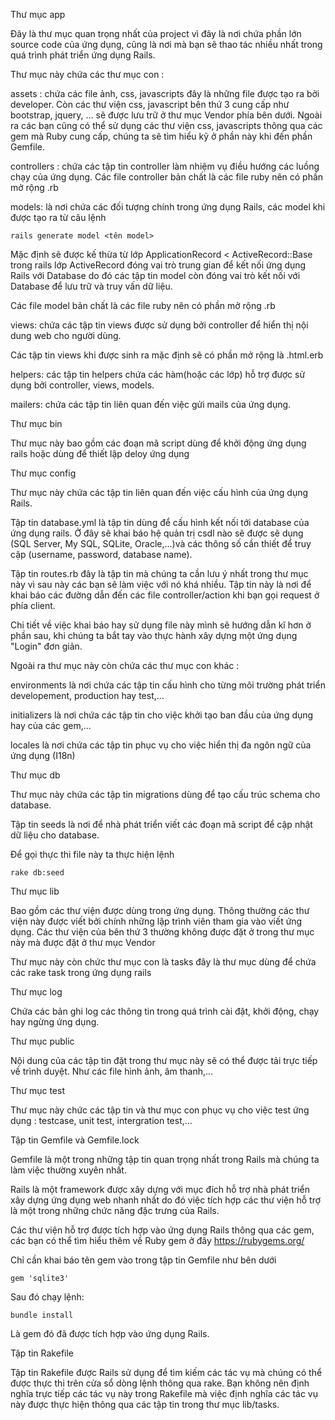 Thư mục app

Đây là thư mục quan trọng nhất của project vì đây là nơi chứa phần lớn source code của ứng dụng, cũng là nơi mà bạn sẽ thao tác nhiều nhất trong quá trình phát triển ứng dụng Rails.

Thư mục này chứa các thư mục con :

assets : chứa các file ảnh, css, javascripts đây là những file được tạo ra bởi developer. Còn các thư viện css, javascript bên thứ 3 cung cấp như bootstrap, jquery, ... sẽ được lưu trữ ở thư mục Vendor phía bên dưới. Ngoài ra các bạn cũng có thể sử dụng các thư viện css, javascripts thông qua các gem mà Ruby cung cấp, chúng ta sẽ tìm hiểu kỹ ở phần này khi đến phần Gemfile.

controllers : chứa các tập tin controller làm nhiệm vụ điều hướng các luồng chạy của ứng dụng. Các file controller bản chất là các file ruby nên có phần mở rộng .rb

models: là nơi chứa các đối tượng chính trong ứng dụng Rails, các model khi được tạo ra từ câu lệnh

	rails generate model <tên model>

Mặc định sẽ được kế thừa từ lớp ApplicationRecord < ActiveRecord::Base trong rails lớp ActiveRecord đóng vai trò trung gian để kết nối ứng dụng Rails với Database do đó các tập tin model còn đóng vai trò kết nối với Database để lưu trữ và truy vấn dữ liệu.

Các file model bản chất là các file ruby nên có phần mở rộng .rb

views: chứa các tập tin views được sử dụng bởi controller để hiển thị nội dung web cho người dùng.

Các tập tin views khi được sinh ra mặc định sẽ có phần mở rộng là .html.erb

helpers: các tập tin helpers chứa các hàm(hoặc các lớp) hỗ trợ được sử dụng bởi controller, views, models.

mailers: chứa các tập tin liên quan đến việc gửi mails của ứng dụng.

Thư mục bin

Thư mục này bao gồm các đoạn mã script dùng để khởi động ứng dụng rails hoặc dùng để thiết lập deloy ứng dụng

Thư mục config

Thư mục này chứa các tập tin liên quan đến việc cấu hình của ứng dụng Rails.

Tập tin database.yml là tập tin dùng để cấu hình kết nối tới database của ứng dụng rails. Ở đây sẽ khai báo hệ quản trị csdl nào sẽ được sẽ dụng (SQL Server, My SQL, SQLite, Oracle,...)và các thông số cần thiết để truy cập (username, password, database name).

Tập tin routes.rb đây là tập tin mà chúng ta cần lưu ý nhất trong thư mục này vì sau này các bạn sẽ làm việc với nó khá nhiều. Tập tin này là nơi để khai báo các đường dẫn đến các file controller/action khi bạn gọi request ở phía client.

Chi tiết về việc khai báo hay sử dụng file này mình sẽ hướng dẫn kĩ hơn ở phần sau, khi chúng ta bắt tay vào thực hành xây dựng một ứng dụng "Login" đơn giản.

Ngoài ra thư mục này còn chứa các thư mục con khác :

environments là nơi chứa các tập tin cấu hình cho từng môi trường phát triển developement, production hay test,...

initializers là nơi chứa các tập tin cho việc khởi tạo ban đầu của ứng dụng hay của các gem,...

locales là nơi chứa các tập tin phục vụ cho việc hiển thị đa ngôn ngữ của ứng dụng (I18n)

Thư mục db

Thư mục này chứa các tập tin migrations dùng để tạo cấu trúc schema cho database.

Tập tin seeds là nơi để nhà phát triển viết các đoạn mã script để cập nhật dữ liệu cho database.

Để gọi thực thi file này ta thực hiện lệnh

	rake db:seed

Thư mục lib

Bao gồm các thư viện được dùng trong ứng dụng. Thông thường các thư viện này được viết bởi chính những lập trình viên tham gia vào viết ứng dụng. Các thư viện của bên thứ 3 thường không được đặt ở trong thư mục này mà được đặt ở thư mục Vendor

Thư mục này còn chức thư mục con là tasks đây là thư mục dùng để chứa các rake task trong ứng dụng rails

Thư mục log

Chứa các bản ghi log các thông tin trong quá trình cài đặt, khởi động, chạy hay ngừng ứng dụng.

Thư mục public

Nội dung của các tập tin đặt trong thư mục này sẽ có thể được tải trực tiếp về trình duyệt. Như các file hình ảnh, âm thanh,...

Thư mục test

Thư mục này chức các tập tin và thư mục con phục vụ cho việc test ứng dụng : testcase, unit test, intergration test,...

Tập tin Gemfile và Gemfile.lock

Gemfile là một trong những tập tin quan trọng nhất trong Rails mà chúng ta làm việc thường xuyên nhất.

Rails là một framework được xây dựng với mục đích hỗ trợ nhà phát triển xây dựng ứng dụng web nhanh nhất do đó việc tích hợp các thư viện hỗ trợ là một trong những chức năng đặc trưng của Rails.

Các thư viện hỗ trợ được tích hợp vào ứng dụng Rails thông qua các gem, các bạn có thể tìm hiểu thêm về Ruby gem ở đây https://rubygems.org/

Chỉ cần khai báo tên gem vào trong tập tin Gemfile như bên dưới

	gem 'sqlite3'

Sau đó chạy lệnh:

	bundle install

Là gem đó đã được tích hợp vào ứng dụng Rails.

Tập tin Rakefile

Tập tin Rakefile được Rails sử dụng để tìm kiếm các tác vụ mà chúng có thể được thực thi trên cửa sổ dòng lệnh thông qua rake. Bạn không nên định nghĩa trực tiếp các tác vụ này trong Rakefile mà việc định nghĩa các tác vụ này được thực hiện thông qua các tập tin trong thư mục lib/tasks.
